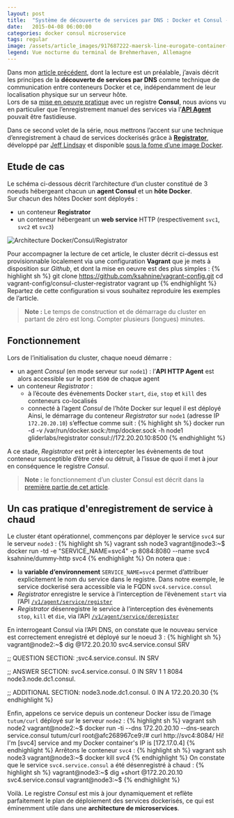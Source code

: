 ```yaml
---
layout: post
title:  "Système de découverte de services par DNS : Docker et Consul - 2/2"
date:   2015-04-08 06:00:00
categories: docker consul microservice
tags: regular
image: /assets/article_images/917687222-maersk-line-eurogate-container-terminal-bremerhaven-discharging-unloading-gantry-crane.jpg
legend: Vue nocturne du terminal de Brehmerhaven, Allemagne
---
```

Dans mon [article précédent](/docker/consul/microservice/2015/03/30/dns-docker-consul-part-1.html), dont la lecture est un préalable, j’avais décrit les principes de la **découverte de services par DNS** comme technique de communication entre conteneurs Docker et ce, indépendamment de leur localisation physique sur un serveur hôte.<br />
Lors de sa [mise en oeuvre pratique](/docker/consul/microservice/2015/03/30/dns-docker-consul-part-1.html) avec un registre **Consul**, nous avions vu en particulier que l’enregistrement manuel des services via l’[**API Agent**](https://www.consul.io/docs/agent/http/agent.html#agent_service_register) pouvait être fastidieuse.

Dans ce second volet de la série, nous mettrons l’accent sur une technique d’enregistrement à chaud de services dockerisés grâce à [**Registrator**](https://github.com/gliderlabs/registrator), développé par [Jeff Lindsay](http://progrium.com/blog/) et disponible [sous la fome d’une image Docker](https://registry.hub.docker.com/u/gliderlabs/registrator/).

## Etude de cas
Le schéma ci-dessous décrit l’architecture d’un cluster constitué de 3 noeuds hébergeant chacun un **agent Consul** et un **hôte Docker**. <br />
Sur chacun des hôtes Docker sont déployés :

- un conteneur **Registrator**
- un conteneur hébergeant un **web service** HTTP (respectivement `svc1`, `svc2` et `svc3`)

![Architecture Docker/Consul/Registrator](http://blog.inovia-conseil.fr/wp-content/uploads/2015/04/consul-cluster-registrator.png
)

Pour accompagner la lecture de cet article, le cluster décrit ci-dessus est provisionnable localement via une configuration **Vagrant** que je mets à disposition sur *Github*, et dont la mise en oeuvre est des plus simples :
{% highlight sh %}
git clone https://github.com/ksahnine/vagrant-config.git
cd vagrant-config/consul-cluster-registrator
vagrant up
{% endhighlight %}
Repartez de cette configuration si vous souhaitez reproduire les exemples de l’article.

> **Note :** Le temps de construction et de démarrage du cluster en partant de zéro est long. Compter plusieurs (longues) minutes.

## Fonctionnement
Lors de l’initialisation du cluster, chaque noeud démarre :

- un agent *Consul* (en mode serveur sur `node1`) : l’**API HTTP Agent** est alors accessible sur le port `8500` de chaque agent
- un conteneur *Registrator* :
  - à l’écoute des évènements Docker `start`, `die`, `stop` et `kill` des conteneurs co-localisés
  - connecté à l’agent *Consul* de l’hôte Docker sur lequel il est déployé
  <br />Ainsi, le démarrage du conteneur *Registrator* sur `node1` (adresse IP `172.20.20.10`) s’effectue comme suit :
{% highlight sh %}
docker run -d -v /var/run/docker.sock:/tmp/docker.sock -h node1 gliderlabs/registrator consul://172.20.20.10:8500
{% endhighlight %}

A ce stade, *Registrator* est prêt à intercepter les évènements de tout conteneur susceptible d’être créé ou détruit, à l’issue de quoi il met à jour en conséquence le registre *Consul*.

> **Note :** le fonctionnement d’un cluster Consul est décrit dans la [première partie de cet article](/docker/consul/microservice/2015/03/30/dns-docker-consul-part-1.html).

## Un cas pratique d'enregistrement de service à chaud
Le cluster étant opérationnel, commençons par déployer le service `svc4` sur le serveur `node3` :
{% highlight sh %}
vagrant ssh node3
vagrant@node3:~$ docker run -td -e "SERVICE_NAME=svc4" -p 8084:8080 --name svc4 ksahnine/dummy-http svc4
{% endhighlight %}
On notera que :

- la **variable d’environnement** `SERVICE_NAME=svc4` permet d’attribuer explicitement le nom du service dans le registre. Dans notre exemple, le service dockerisé sera accessible via le FQDN `svc4.service.consul`
- *Registrator* enregistre le service à l’interception de l’évènement `start` via l’API [`/v1/agent/service/register`](https://www.consul.io/docs/agent/http/agent.html#agent_service_register)
- *Registrator* désenregistre le service à l’interception des évènements `stop`, `kill` et `die`, via l’API [`/v1/agent/service/deregister`](https://www.consul.io/docs/agent/http/agent.html#agent_service_deregister)

En interrogeant Consul via l’API DNS, on constate que le nouveau service est correctement enregistré et déployé sur le noeud 3 :
{% highlight sh %}
vagrant@node2:~$ dig @172.20.20.10 svc4.service.consul SRV

;; QUESTION SECTION:
;svc4.service.consul.		IN	SRV

;; ANSWER SECTION:
svc4.service.consul.	0	IN	SRV	1 1 8084 node3.node.dc1.consul.

;; ADDITIONAL SECTION:
node3.node.dc1.consul.	0	IN	A	172.20.20.30
{% endhighlight %}

Enfin, appelons ce service depuis un conteneur Docker issu de l’image `tutum/curl` déployé sur le serveur `node2` :
{% highlight sh %}
vagrant ssh node2
vagrant@node2:~$ docker run -ti --dns 172.20.20.10 --dns-search service.consul tutum/curl
root@afc268967ce9:/# curl http://svc4:8084/
Hi! I'm [svc4] service and my Docker container's IP is [172.17.0.4]
{% endhighlight %}
Arrêtons le conteneur `svc4` :
{% highlight sh %}
vagrant ssh node3
vagrant@node3:~$ docker kill svc4
{% endhighlight %}
On constate que le service `svc4.service.consul` a été désenregistré à chaud :
{% highlight sh %}
vagrant@node3:~$ dig +short @172.20.20.10 svc4.service.consul
vagrant@node3:~$
{% endhighlight %}

Voilà. Le registre *Consul* est mis à jour dynamiquement et reflète parfaitement le plan de déploiement des services dockerisés, ce qui est éminemment utile dans une **architecture de microservices**.

[jekyll]:      http://jekyllrb.com
[jekyll-gh]:   https://github.com/jekyll/jekyll
[jekyll-help]: https://github.com/jekyll/jekyll-help
